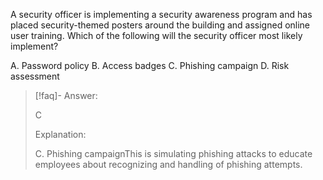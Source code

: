 
A security officer is implementing a security awareness program and has placed security-themed posters around the building and assigned online user training. Which of the following will the security officer most likely implement? 

A. Password policy 
B. Access badges 
C. Phishing campaign 
D. Risk assessment

> [!faq]- Answer: 
> 
> C 
> 
> Explanation: 
> 
> C. Phishing campaignThis is simulating phishing attacks to educate employees about recognizing and handling of phishing attempts.

